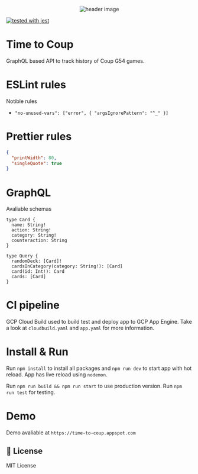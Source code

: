 <p align="center"><img src="https://storage.googleapis.com/time-to-coup-api/twitter_header_photo_2.png" alt="header image"></p>

[![tested with jest](https://img.shields.io/badge/tested_with-jest-99424f.svg)](https://github.com/facebook/jest)

# Time to Coup

GraphQL based API to track history of Coup G54 games.

# ESLint rules

Notible rules

- `"no-unused-vars": ["error", { "argsIgnorePattern": "^_" }]`

# Prettier rules

```json
{
  "printWidth": 80,
  "singleQuote": true
}
```

# GraphQL

Avaliable schemas

```gql
type Card {
  name: String!
  action: String!
  category: String!
  counteraction: String
}

type Query {
  randomDeck: [Card]!
  cardsInCategory(category: String!): [Card]
  card(id: Int!): Card
  cards: [Card]
}
```

# CI pipeline

GCP Cloud Build used to build test and deploy app to GCP App Engine. Take a look at `cloudbuild.yaml` and `app.yaml` for more information.

# Install & Run

Run `npm install` to install all packages and `npm run dev` to start app with hot reload. App has live reload using `nodemon`.

Run `npm run build && npm run start` to use production version.
Run `npm run test` for testing.

# Demo

Demo avaliable at `https://time-to-coup.appspot.com`

## 📄 License

MIT License

